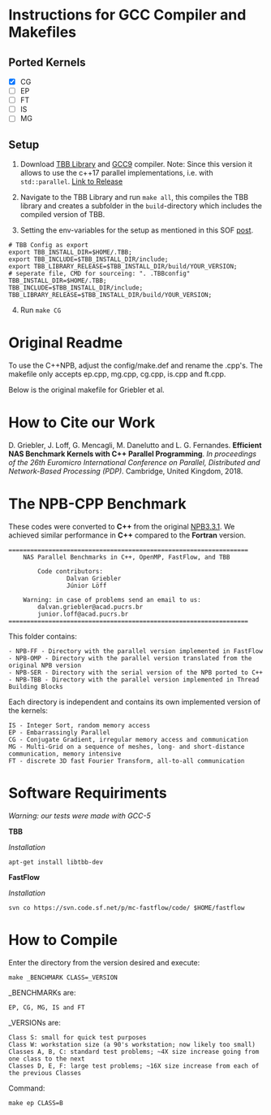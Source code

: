 # Instructions for GCC Compiler and Makefiles

## Ported Kernels

- [x] CG
- [ ] EP
- [ ] FT
- [ ] IS
- [ ] MG

## Setup 

1. Download [TBB Library](https://github.com/oneapi-src/oneTBB) and [GCC9](https://gcc.gnu.org/gcc-9/changes.html) compiler. Note: Since this version it allows to use the c++17 parallel implementations, i.e. with `std::parallel`. [Link to Release](https://gcc.gnu.org/gcc-9/changes.html)

2. Navigate to the TBB Library and run `make all`, this compiles the TBB library and creates a subfolder in the `build`-directory which includes the compiled version of TBB.

3. Setting the env-variables for the setup as mentioned in this SOF [post](https://stackoverflow.com/questions/10726537/how-to-install-tbb-from-source-on-linux-and-make-it-work).


```shell
# TBB Config as export
export TBB_INSTALL_DIR=$HOME/.TBB;
export TBB_INCLUDE=$TBB_INSTALL_DIR/include;
export TBB_LIBRARY_RELEASE=$TBB_INSTALL_DIR/build/YOUR_VERSION;
# seperate file, CMD for sourceing: ". .TBBconfig"
TBB_INSTALL_DIR=$HOME/.TBB;
TBB_INCLUDE=$TBB_INSTALL_DIR/include;
TBB_LIBRARY_RELEASE=$TBB_INSTALL_DIR/build/YOUR_VERSION;
```

4. Run `make CG`

# Original Readme

To use the C++NPB, adjust the config/make.def and rename the .cpp's. The makefile only accepts ep.cpp, mg.cpp, cg.cpp, is.cpp and ft.cpp.

Below is the original makefile for Griebler et al.

# How to Cite our Work
	
D. Griebler, J. Loff, G. Mencagli, M. Danelutto and L. G. Fernandes. **Efficient NAS Benchmark Kernels with C++ Parallel Programming**. *In proceedings of the 26th Euromicro International Conference on Parallel, Distributed and Network-Based Processing (PDP)*. Cambridge, United Kingdom, 2018.

# The NPB-CPP Benchmark

These codes were converted to **C++** from the original [NPB3.3.1](https://www.nas.nasa.gov/publications/npb.html). We achieved similar performance in **C++** compared to the **Fortran** version.

	==================================================================
		NAS Parallel Benchmarks in C++, OpenMP, FastFlow, and TBB
	 												
			Code contributors: 
					Dalvan Griebler    		
					Júnior Löff
													
		Warning: in case of problems send an email to us:					
			dalvan.griebler@acad.pucrs.br			
			junior.loff@acad.pucrs.br				
	==================================================================


This folder contains:

	- NPB-FF - Directory with the parallel version implemented in FastFlow
	- NPB-OMP - Directory with the parallel version translated from the original NPB version
	- NPB-SER - Directory with the serial version of the NPB ported to C++
	- NPB-TBB - Directory with the parallel version implemented in Thread Building Blocks

Each directory is independent and contains its own implemented version of the kernels:

	IS - Integer Sort, random memory access
	EP - Embarrassingly Parallel
	CG - Conjugate Gradient, irregular memory access and communication
	MG - Multi-Grid on a sequence of meshes, long- and short-distance communication, memory intensive
	FT - discrete 3D fast Fourier Transform, all-to-all communication

# Software Requiriments

*Warning: our tests were made with GCC-5*

**TBB**

*Installation*

	apt-get install libtbb-dev

**FastFlow** 

*Installation*

	svn co https://svn.code.sf.net/p/mc-fastflow/code/ $HOME/fastflow


# How to Compile 

Enter the directory from the version desired and execute:

	make _BENCHMARK CLASS=_VERSION


_BENCHMARKs are: 
		
	EP, CG, MG, IS and FT 
																										
_VERSIONs are: 
	
	Class S: small for quick test purposes
	Class W: workstation size (a 90's workstation; now likely too small)	
	Classes A, B, C: standard test problems; ~4X size increase going from one class to the next	
	Classes D, E, F: large test problems; ~16X size increase from each of the previous Classes  


Command:

	make ep CLASS=B